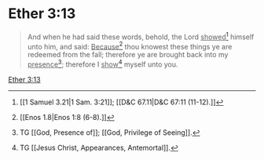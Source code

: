 # Ether 3:13

> And when he had said these words, behold, the Lord <u>showed</u>[^a] himself unto him, and said: <u>Because</u>[^b] thou knowest these things ye are redeemed from the fall; therefore ye are brought back into my <u>presence</u>[^c]; therefore I <u>show</u>[^d] myself unto you.

[Ether 3:13](https://www.churchofjesuschrist.org/study/scriptures/bofm/ether/3?lang=eng&id=p13#p13)


[^a]: [[1 Samuel 3.21|1 Sam. 3:21]]; [[D&C 67.11|D&C 67:11 (11-12).]]
[^b]: [[Enos 1.8|Enos 1:8 (6-8).]]
[^c]: TG [[God, Presence of]]; [[God, Privilege of Seeing]].
[^d]: TG [[Jesus Christ, Appearances, Antemortal]].
